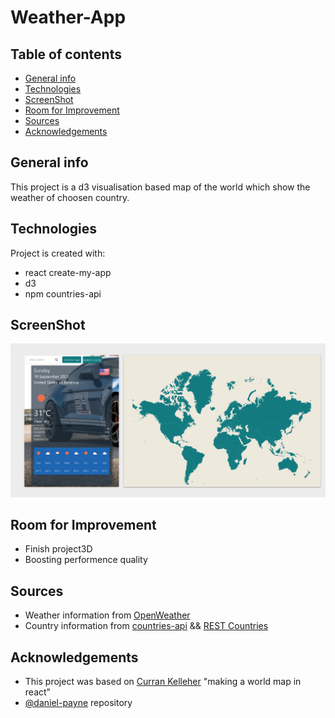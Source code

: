 # Weather-App
## Table of contents
* [General info](#general-info)
* [Technologies](#technologies)
* [ScreenShot](#screenshot)
* [Room for Improvement](#room-for-improvement)
* [Sources](#sources)
* [Acknowledgements](#acknowledgements)

## General info
This project is a d3 visualisation based map of the world which show the weather of choosen country.
	
## Technologies
Project is created with:
* react create-my-app
* d3
* npm countries-api

## ScreenShot
![sample](./screenshot.png)

## Room for Improvement
- Finish project3D 
- Boosting performence quality

## Sources
* Weather information from [OpenWeather](https://openweathermap.org/)
* Country information from [countries-api](https://www.npmjs.com/package/countries-api) && [REST Countries](https://restcountries.eu/)

## Acknowledgements
* This project was based on [Curran Kelleher](https://www.youtube.com/watch?v=mzZ1fCXq-uo&list=PL9yYRbwpkykuK6LSMLH3bAaPpXaDUXcLV&index=32) "making a world map in react"
* [@daniel-payne](https://github.com/daniel-payne/demotracker-client/tree/67ec30b84a9f60b77c7ea4fe9c3fdd829f387b82) repository
